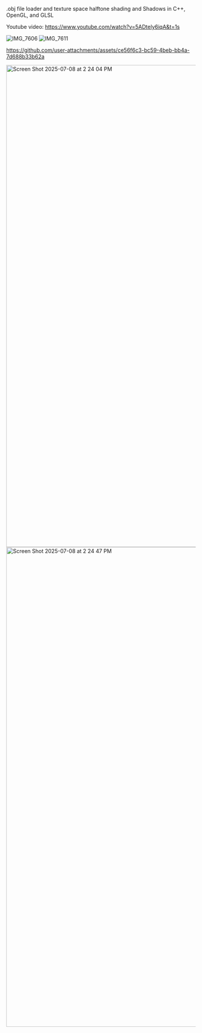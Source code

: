 .obj file loader and texture space halftone shading and Shadows in C++, OpenGL, and GLSL

Youtube video: https://www.youtube.com/watch?v=5ADtely6iqA&t=1s

![IMG_7606](https://github.com/user-attachments/assets/446261bb-fd11-4248-9f80-899f8ad17bcf)
![IMG_7611](https://github.com/user-attachments/assets/c3bedbbe-6d55-4157-86aa-64e3becda4c3)

https://github.com/user-attachments/assets/ce56f6c3-bc59-4beb-bb4a-7d688b33b62a


<img width="1279" alt="Screen Shot 2025-07-08 at 2 24 04 PM" src="https://github.com/user-attachments/assets/ea1c8eeb-b671-41a8-a3b0-7488b40af02f" />
<img width="1273" alt="Screen Shot 2025-07-08 at 2 24 47 PM" src="https://github.com/user-attachments/assets/6e8ed605-7a95-4f16-87de-60f8683068ea" />



